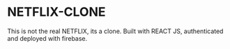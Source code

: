 # NETFLIX-CLONE
This is not the real NETFLIX, its a clone. Built with REACT JS, authenticated and deployed with firebase.
